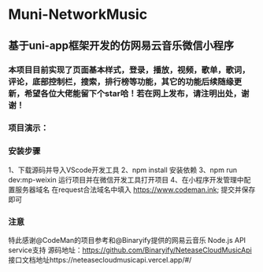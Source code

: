 # Muni-NetworkMusic
## 基于uni-app框架开发的仿网易云音乐微信小程序

### 本项目目前实现了页面基本样式，登录，播放，视频，歌单，歌词，评论，底部控制栏，搜索，排行榜等功能，其它的功能后续随缘更新，希望各位大佬能留下个star哈！若在网上发布，请注明出处，谢谢！

### 项目演示：

### 安装步骤
1、下载源码并导入VScode开发工具
2、npm install 安装依赖
3、npm run dev:mp-weixin 运行项目并在微信开发工具打开项目
4、在小程序开发管理中配置服务器域名
在request合法域名中填入 https://www.codeman.ink; 提交并保存即可

### 注意
特此感谢@CodeMan的项目参考和@Binaryify提供的网易云音乐 Node.js API service支持
源码地址：https://github.com/Binaryify/NeteaseCloudMusicApi
接口文档地址https://neteasecloudmusicapi.vercel.app/#/

